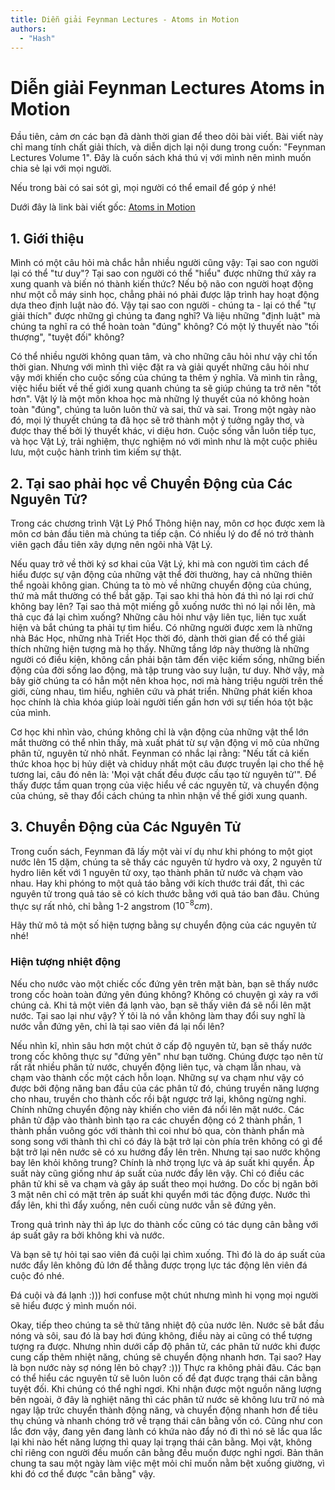 ```yaml
---
title: Diễn giải Feynman Lectures - Atoms in Motion
authors:
  - "Hash"
---
```


# Diễn giải Feynman Lectures Atoms in Motion

Đầu tiên, cảm ơn các bạn đã dành thời gian để theo dõi bài viết. Bài viết này chỉ mang tính chất giải thích, và diễn dịch lại nội dung trong cuốn: "Feynman Lectures Volume 1". Đây là cuốn sách khá thú vị với mình nên mình muốn chia sẻ lại với mọi người.

Nếu trong bài có sai sót gì, mọi người có thể email để góp ý nhé!

Dưới đây là link bài viết gốc: [Atoms in Motion](https://www.feynmanlectures.caltech.edu/I_01.html#Ch1-S1)

## 1. Giới thiệu

Mình có một câu hỏi mà chắc hẳn nhiều người cũng vậy: Tại sao con người lại có thể "tư duy"? Tại sao con người có thể "hiểu" được những thứ xảy ra xung quanh và biến nó thành kiến thức? Nếu bộ não con người hoạt động như một cỗ máy sinh học, chẳng phải nó phải được lập trình hay hoạt động dựa theo định luật nào đó. Vậy tại sao con người - chúng ta - lại có thể "tự giải thích" được những gì chúng ta đang nghĩ? Và liệu những "định luật" mà chúng ta nghĩ ra có thể hoàn toàn "đúng" không? Có một lý thuyết nào "tối thượng", "tuyệt đối" không?

Có thể nhiều người không quan tâm, và cho những câu hỏi như vậy chỉ tốn thời gian. Nhưng với mình thì việc đặt ra và giải quyết những câu hỏi như vậy mới khiến cho cuộc sống của chúng ta thêm ý nghĩa. Và mình tin rằng, việc hiểu biết về thế giới xung quanh chúng ta sẽ giúp chúng ta trở nên "tốt hơn". Vật lý là một môn khoa học mà những lý thuyết của nó không hoàn toàn "đúng", chúng ta luôn luôn thử và sai, thử và sai. Trong một ngày nào đó, mọi lý thuyết chúng ta đã học sẽ trở thành một ý tưởng ngây thơ, và được thay thế bởi lý thuyết khác, vi diệu hơn. Cuộc sống vẫn luôn tiếp tục, và học Vật Lý, trải nghiệm, thực nghiệm nó với mình như là một cuộc phiêu lưu, một cuộc hành trình tìm kiếm sự thật.

## 2. Tại sao phải học về Chuyển Động của Các Nguyên Tử?

Trong các chương trình Vật Lý Phổ Thông hiện nay, môn cơ học được xem là môn cơ bản đầu tiên mà chúng ta tiếp cận. Có nhiều lý do để nó trở thành viên gạch đầu tiên xây dựng nên ngôi nhà Vật Lý.

Nếu quay trở về thời ký sơ khai của Vật Lý, khi mà con người tìm cách để hiểu được sự vận động của những vật thể đời thường, hay cả những thiên thể ngoài không gian. Chúng ta tò mò về những chuyển động của chúng, thứ mà mắt thường có thể bắt gặp. Tại sao khi thả hòn đá thì nó lại rơi chứ không bay lên? Tại sao thả một miếng gỗ xuống nước thì nó lại nổi lên, mà thả cục đá lại chìm xuống? Những câu hỏi như vậy liên tục, liên tục xuất hiện và bắt chúng ta phải tự tìm hiểu. Có những người được xem là những nhà Bác Học, những nhà Triết Học thời đó, dành thời gian để có thể giải thích những hiện tượng mà họ thấy. Những tầng lớp này thường là những người có điều kiện, không cần phải bận tâm đến việc kiếm sống, những biến động của đời sống lao động, mà tập trung vào suy luận, tư duy. Nhờ vậy, mà bây giờ chúng ta có hẳn một nên khoa học, nơi mà hàng triệu người trên thế giới, cùng nhau, tìm hiểu, nghiên cứu và phát triển. Những phát kiến khoa học chính là chìa khóa giúp loài người tiến gần hơn với sự tiến hóa tột bậc của mình.

Cơ học khi nhìn vào, chúng không chỉ là vận động của những vật thể lớn mắt thường có thể nhìn thấy, mà xuất phát từ sự vận động vi mô của những phân tử, nguyên tử nhỏ nhất. Feynman có nhắc lại rằng: "Nếu tất cả kiến thức khoa học bị hủy diệt và chỉduy nhất một câu được truyền lại cho thế hệ tương lai, câu đó nên là: 'Mọi vật chất đều được cấu tạo từ nguyên tử'". Để thấy được tầm quan trọng của việc hiểu về các nguyên tử, và chuyển động của chúng, sẽ thay đổi cách chúng ta nhìn nhận về thế giới xung quanh.

## 3. Chuyển Động của Các Nguyên Tử

Trong cuốn sách, Feynman đã lấy một vài ví dụ như khi phóng to một giọt nước lên 15 dặm, chúng ta sẽ thấy các nguyên tử hydro và oxy, 2 nguyên tử hydro liên kết với 1 nguyên tử oxy, tạo thành phân tử nước và chạm vào nhau. Hay khi phóng to một quả táo bằng với kích thước trái đất, thì các nguyên tử trong quả táo sẽ có kích thước bằng với quả táo ban đâu. Chúng thực sự rất nhỏ, chỉ bằng 1-2 angstrom ($10^{-8} cm$). 

Hãy thử mô tả một số hiện tượng bằng sự chuyển động của các nguyên tử nhé! 

### Hiện tượng nhiệt động

Nếu cho nước vào một chiếc cốc đứng yên trên mặt bàn, bạn sẽ thấy nước trong cốc hoàn toàn đứng yên đúng không? Không có chuyện gì xảy ra với chúng cả. Khi tả một viên đá lạnh vào, bạn sẽ thấy viên đá sẽ nổi lên mặt nước. Tại sao lại như vậy? Ý tôi là nó vẫn không làm thay đổi suy nghĩ là nước vẫn đứng yên, chỉ là tại sao viên đá lại nổi lên? 

Nếu nhìn kĩ, nhìn sâu hơn một chút ở cấp độ nguyên tử, bạn sẽ thấy nước trong cốc không thực sự "đứng yên" như bạn tưởng. Chúng được tạo nên từ rất rất nhiều phân tử nước, chuyển động liên tục, và chạm lẫn nhau, và chạm vào thành cốc một cách hỗn loạn. Những sự va chạm như vậy có được bởi động năng ban đầu của các phân tử đó, chúng truyền năng lượng cho nhau, truyền cho thành cốc rồi bật ngược trở lại, không ngừng nghỉ. Chính những chuyển động này khiến cho viên đá nổi lên mặt nước. Các phân tử đập vào thành bình tạo ra các chuyển động có 2 thành phần, 1 thành phần vuông góc với thành thì coi như bỏ qua, còn thành phẩn mà song song với thành thì chỉ có đáy là bật trở lại còn phía trên không có gì để bật trở lại nên nước sẽ có xu hướng đẩy lên trên. Nhưng tại sao nước không bay lên khỏi không trung? Chính là nhờ trọng lực và áp suất khi quyển. Ấp suất này cũng giống như áp suất của nước đẩy lên vậy. Chỉ có điều các phân tử khi sẽ va chạm và gây áp suất theo mọi hướng. Do cốc bị ngăn bởi 3 mặt nên chỉ có mặt trên áp suất khi quyển mới tác động được. Nước thì đẩy lên, khi thì đẩy xuống, nên cuối cùng nước vẫn sẽ đứng yên. 

Trong quả trình này thì áp lực do thành cốc cũng có tác dụng cân bằng với áp suất gây ra bởi không khi và nước.

Và bạn sẽ tự hỏi tại sao viên đá cuội lại chìm xuống. Thì đó là do áp suất của nước đẩy lên không đủ lớn để thằng được trọng lực tác động lên viên đá cuộc đó nhé. 

Đá cuội và đá lạnh :))) hơi confuse một chút nhưng mình hi vọng mọi người sẽ hiểu được ý mình muốn nói.

Okay, tiếp theo chúng ta sẽ thử tăng nhiệt độ của nước lên. Nước sẽ bắt đầu nóng và sôi, sau đó là bay hơi đúng không, điều này ai cũng có thể tượng tượng ra được. Nhưng nhìn dưới cấp độ phân tử, các phân tử nước khi được cung cấp thêm nhiệt năng, chúng sẽ chuyển động nhanh hơn. Tại sao? Hay là bọn nước này sợ nóng lên bỏ chạy? :))) Thực ra không phải đâu. Các bạn có thể hiểu các nguyên tử sẽ luôn luôn cố để đạt được trạng thái cân bằng tuyệt đối. Khi chúng có thể nghỉ ngơi. Khi nhận được một nguồn năng lượng bên ngoài, ở đây là nghiệt năng thì các phân tử nước sẽ không lưu trữ nó mà ngay lập trức chuyển thành động năng, và chuyển động nhanh hơn để tiêu thụ chúng và nhanh chóng trở về trạng thái cân bằng vốn có. Cũng như con lắc đơn vậy, đang yên đang lành có khứa nào đẩy nó đi thì nó sẽ lắc qua lắc lại khi nào hết năng lượng thì quay lại trạng thái cân bằng. Mọi vật, không chỉ riêng con người đều muốn cân bằng đều muốn được nghỉ ngơi. Bản thân chung ta sau một ngày làm việc mệt mỏi chỉ muốn nằm bệt xuống giường, vì khi đó cơ thể được "cân bằng" vậy. 

